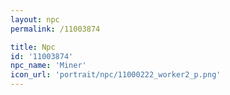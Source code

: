 ```yaml
---
layout: npc
permalink: /11003874

title: Npc
id: '11003874'
npc_name: 'Miner'
icon_url: 'portrait/npc/11000222_worker2_p.png'
---
```

